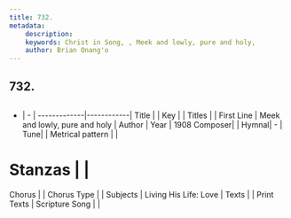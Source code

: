 ```yaml
---
title: 732. 
metadata:
    description: 
    keywords: Christ in Song, , Meek and lowly, pure and holy, 
    author: Brian Onang'o
---
```



## 732. 

```txt

```

- |   -  |
-------------|------------|
Title |  |
Key |  |
Titles |  |
First Line | Meek and lowly, pure and holy |
Author | 
Year | 1908
Composer|  |
Hymnal|  - |
Tune|  |
Metrical pattern | |
# Stanzas |  |
Chorus |  |
Chorus Type |  |
Subjects | Living His Life: Love |
Texts |  |
Print Texts | 
Scripture Song |  |
  
